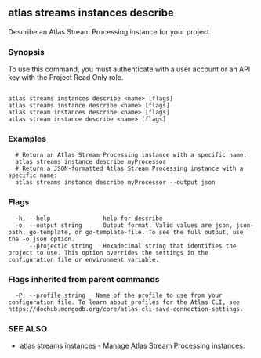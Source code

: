 ## atlas streams instances describe

Describe an Atlas Stream Processing instance for your project.


### Synopsis

To use this command, you must authenticate with a user account or an API key with the Project Read Only role.



```

atlas streams instances describe <name> [flags]
atlas streams instance describe <name> [flags]
atlas stream instances describe <name> [flags]
atlas stream instance describe <name> [flags]
```

### Examples

```
  # Return an Atlas Stream Processing instance with a specific name:
  atlas streams instance describe myProcessor
  # Return a JSON-formatted Atlas Stream Processing instance with a specific name:
  atlas streams instance describe myProcessor --output json
```


### Flags

```
  -h, --help               help for describe
  -o, --output string      Output format. Valid values are json, json-path, go-template, or go-template-file. To see the full output, use the -o json option.
      --projectId string   Hexadecimal string that identifies the project to use. This option overrides the settings in the configuration file or environment variable.

```


### Flags inherited from parent commands

```
  -P, --profile string   Name of the profile to use from your configuration file. To learn about profiles for the Atlas CLI, see https://dochub.mongodb.org/core/atlas-cli-save-connection-settings.

```

### SEE ALSO


* [atlas streams instances](atlas_streams_instances.md)	- Manage Atlas Stream Processing instances.



